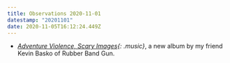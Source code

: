 ```yaml
---
title: Observations 2020-11-01
datestamp: "20201101"
date: 2020-11-05T16:12:24.449Z
---
```

- *[Adventure Violence, Scary Images](https://rubberbandgun.bandcamp.com/album/adventure-violence-scary-images){: .music}*, a new album by my friend Kevin Basko of Rubber Band Gun.